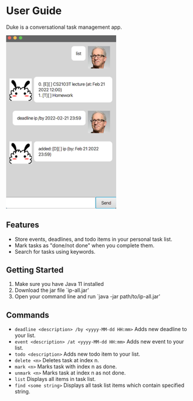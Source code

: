 # User Guide

Duke is a conversational task management app.

<img src="Ui.png" style="max-width: 300px;">


## Features

- Store events, deadlines, and todo items in your personal task list.
- Mark tasks as "done/not done" when you complete them.
- Search for tasks using keywords.


## Getting Started

1. Make sure you have Java 11 installed
2. Download the jar file `ip-all.jar'
3. Open your command line and run `java -jar path/to/ip-all.jar'


## Commands

- `deadline <description> /by <yyyy-MM-dd HH:mm>` Adds new deadline to your list.
- `event <description> /at <yyyy-MM-dd HH:mm>` Adds new event to your list.
- `todo <description>` Adds new todo item to your list.
- `delete <n>` Deletes task at index n.
- `mark <n>` Marks task with index n as done.
- `unmark <n>` Marks task at index n as not done.
- `list` Displays all items in task list.
- `find <some string>` Displays all task list items which contain specified string.
